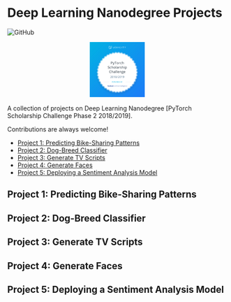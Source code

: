 # Deep Learning Nanodegree Projects

![GitHub](https://img.shields.io/github/license/mashape/apistatus.svg)

<p align="center">
  <img src="./images/pytorch_scholarship.png" width="25%">
</p>

A collection of projects on Deep Learning Nanodegree [PyTorch Scholarship Challenge Phase 2 2018/2019].

Contributions are always welcome!

<!-- toc -->

- [Project 1: Predicting Bike-Sharing Patterns](#project-1-predicting-bike-sharing-patterns)
- [Project 2: Dog-Breed Classifier](#project-2-dog-breed-classifier)
- [Project 3: Generate TV Scripts](#project-3-generate-tv-scripts)
- [Project 4: Generate Faces](#project-4-generate-faces)
- [Project 5: Deploying a Sentiment Analysis Model](#project-5-deploying-a-sentiment-analysis-model)

<!-- tocstop -->

## Project 1: Predicting Bike-Sharing Patterns

## Project 2: Dog-Breed Classifier

## Project 3: Generate TV Scripts

## Project 4: Generate Faces

## Project 5: Deploying a Sentiment Analysis Model
